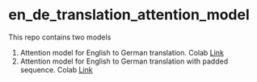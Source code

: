 # en_de_translation_attention_model
This repo contains two models
1. Attention model for English to German translation. Colab [Link](https://colab.research.google.com/drive/1Cs8Ek18NmsYpnuF63-Gw7muq4Zp6qiE3?usp=sharing)
2. Attention model for English to German translation with padded sequence. Colab [Link](https://colab.research.google.com/drive/16MYIwCWiQfv5fYG9wan1rvE-HKJCvqQX?usp=sharing)
